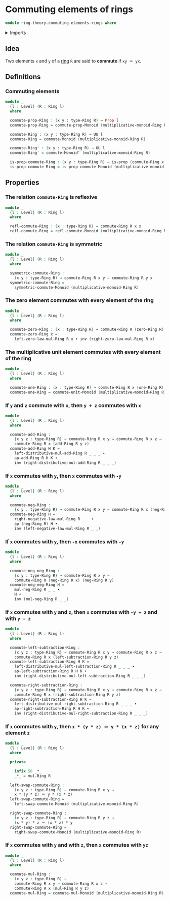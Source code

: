 # Commuting elements of rings

```agda
module ring-theory.commuting-elements-rings where
```

<details><summary>Imports</summary>

```agda
open import foundation.action-on-identifications-functions
open import foundation.identity-types
open import foundation.propositions
open import foundation.universe-levels

open import group-theory.commuting-elements-monoids

open import ring-theory.rings
```

</details>

## Idea

Two elements `x` and `y` of a [ring](ring-theory.rings.md) `R` are said to
**commute** if `xy ＝ yx`.

## Definitions

### Commuting elements

```agda
module _
  {l : Level} (R : Ring l)
  where

  commute-prop-Ring : (x y : type-Ring R) → Prop l
  commute-prop-Ring = commute-prop-Monoid (multiplicative-monoid-Ring R)

  commute-Ring : (x y : type-Ring R) → UU l
  commute-Ring = commute-Monoid (multiplicative-monoid-Ring R)

  commute-Ring' : (x y : type-Ring R) → UU l
  commute-Ring' = commute-Monoid' (multiplicative-monoid-Ring R)

  is-prop-commute-Ring : (x y : type-Ring R) → is-prop (commute-Ring x y)
  is-prop-commute-Ring = is-prop-commute-Monoid (multiplicative-monoid-Ring R)
```

## Properties

### The relation `commute-Ring` is reflexive

```agda
module _
  {l : Level} (R : Ring l)
  where

  refl-commute-Ring : (x : type-Ring R) → commute-Ring R x x
  refl-commute-Ring = refl-commute-Monoid (multiplicative-monoid-Ring R)
```

### The relation `commute-Ring` is symmetric

```agda
module _
  {l : Level} (R : Ring l)
  where

  symmetric-commute-Ring :
    (x y : type-Ring R) → commute-Ring R x y → commute-Ring R y x
  symmetric-commute-Ring =
    symmetric-commute-Monoid (multiplicative-monoid-Ring R)
```

### The zero element commutes with every element of the ring

```agda
module _
  {l : Level} (R : Ring l)
  where

  commute-zero-Ring : (x : type-Ring R) → commute-Ring R (zero-Ring R) x
  commute-zero-Ring x =
    left-zero-law-mul-Ring R x ∙ inv (right-zero-law-mul-Ring R x)
```

### The multiplicative unit element commutes with every element of the ring

```agda
module _
  {l : Level} (R : Ring l)
  where

  commute-one-Ring : (x : type-Ring R) → commute-Ring R x (one-Ring R)
  commute-one-Ring = commute-unit-Monoid (multiplicative-monoid-Ring R)
```

### If `y` and `z` commute with `x`, then `y + z` commutes with `x`

```agda
module _
  {l : Level} (R : Ring l)
  where

  commute-add-Ring :
    {x y z : type-Ring R} → commute-Ring R x y → commute-Ring R x z →
    commute-Ring R x (add-Ring R y z)
  commute-add-Ring H K =
    left-distributive-mul-add-Ring R _ _ _ ∙
    ap-add-Ring R H K ∙
    inv (right-distributive-mul-add-Ring R _ _ _)
```

### If `x` commutes with `y`, then `x` commutes with `-y`

```agda
module _
  {l : Level} (R : Ring l)
  where

  commute-neg-Ring :
    {x y : type-Ring R} → commute-Ring R x y → commute-Ring R x (neg-Ring R y)
  commute-neg-Ring H =
    right-negative-law-mul-Ring R _ _ ∙
    ap (neg-Ring R) H ∙
    inv (left-negative-law-mul-Ring R _ _)
```

### If `x` commutes with `y`, then `-x` commutes with `-y`

```agda
module _
  {l : Level} (R : Ring l)
  where

  commute-neg-neg-Ring :
    {x y : type-Ring R} → commute-Ring R x y →
    commute-Ring R (neg-Ring R x) (neg-Ring R y)
  commute-neg-neg-Ring H =
    mul-neg-Ring R _ _ ∙
    H ∙
    inv (mul-neg-Ring R _ _)
```

### If `x` commutes with `y` and `z`, then `x` commutes with `-y + z` and with `y - z`

```agda
module _
  {l : Level} (R : Ring l)
  where

  commute-left-subtraction-Ring :
    {x y z : type-Ring R} → commute-Ring R x y → commute-Ring R x z →
    commute-Ring R x (left-subtraction-Ring R y z)
  commute-left-subtraction-Ring H K =
    left-distributive-mul-left-subtraction-Ring R _ _ _ ∙
    ap-left-subtraction-Ring R H K ∙
    inv (right-distributive-mul-left-subtraction-Ring R _ _ _)

  commute-right-subtraction-Ring :
    {x y z : type-Ring R} → commute-Ring R x y → commute-Ring R x z →
    commute-Ring R x (right-subtraction-Ring R y z)
  commute-right-subtraction-Ring H K =
    left-distributive-mul-right-subtraction-Ring R _ _ _ ∙
    ap-right-subtraction-Ring R H K ∙
    inv (right-distributive-mul-right-subtraction-Ring R _ _ _)
```

### If `x` commutes with `y`, then `x * (y * z) ＝ y * (x * z)` for any element `z`

```agda
module _
  {l : Level} (R : Ring l)
  where

  private

    infix 50 _*_
    _*_ = mul-Ring R

  left-swap-commute-Ring :
    (x y z : type-Ring R) → commute-Ring R x y →
    x * (y * z) ＝ y * (x * z)
  left-swap-commute-Ring =
    left-swap-commute-Monoid (multiplicative-monoid-Ring R)

  right-swap-commute-Ring :
    (x y z : type-Ring R) → commute-Ring R y z →
    (x * y) * z ＝ (x * z) * y
  right-swap-commute-Ring =
    right-swap-commute-Monoid (multiplicative-monoid-Ring R)
```

### If `x` commutes with `y` and with `z`, then `x` commutes with `yz`

```agda
module _
  {l : Level} (R : Ring l)
  where

  commute-mul-Ring :
    (x y z : type-Ring R) →
    commute-Ring R x y → commute-Ring R x z →
    commute-Ring R x (mul-Ring R y z)
  commute-mul-Ring = commute-mul-Monoid (multiplicative-monoid-Ring R)
```
